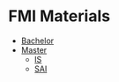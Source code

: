 # FMI Materials

- [Bachelor](https://github.com/FMI-Materials/FMI-Bachelor-Materials)
- [Master](https://github.com/FMI-Materials/FMI-Master-Materials)
  - [IS](https://github.com/FMI-Materials/FMI-Master-IS-Materials)
  - [SAI](https://github.com/FMI-Materials/FMI-Master-SAI-Materials)

